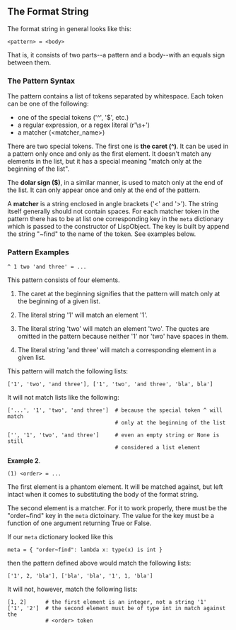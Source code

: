 ## The Format String ##

The format string in general looks like this:

    <pattern> = <body>

That is, it consists of two parts--a pattern and a body--with an equals sign
between them.

### The Pattern Syntax ###

The pattern contains a list of tokens separated by whitespace. Each token can be
one of the following:

* one of the special tokens ('^', '$', etc.)
* a regular expression, or a regex literal (r'\s+')
* a matcher (<matcher_name>)

There are two special tokens. The first one is **the caret (^)**. It can be used
in a pattern only once and only as the first element. It doesn't match any
elements in the list, but it has a special meaning "match only at the beginning
of the list".

The **dolar sign ($)**, in a similar manner, is used to match only at the end of
the list. It can only appear once and only at the end of the pattern.

A **matcher** is a string enclosed in angle brackets ('<' and '>'). The string
itself generally should not contain spaces. For each matcher token in the
pattern there has to be at list one corresponding key in the `meta` dictionary
which is passed to the constructor of LispObject. The key is built by append the
string "~find" to the name of the token. See examples below.

### Pattern Examples ###

    ^ 1 two 'and three' = ...

This pattern consists of four elements.

1. The caret at the beginning signifies that the pattern will match only at the
beginning of a given list.

2. The literal string '1' will match an element '1'.

3. The literal string 'two' will match an element 'two'. The quotes are omitted
in the pattern because neither '1' nor 'two' have spaces in them.

4. The literal string 'and three' will match a corresponding element in a given
list.

This pattern will match the following lists:

    ['1', 'two', 'and three'], ['1', 'two', 'and three', 'bla', bla']

It will not match lists like the following:

    ['...', '1', 'two', 'and three']  # because the special token ^ will match
                                      # only at the beginning of the list

    ['', '1', 'two', 'and three']     # even an empty string or None is still
                                      # considered a list element

**Example 2**.

    (1) <order> = ...

The first element is a phantom element. It will be matched against, but left
intact when it comes to substituting the body of the format string.

The second element is a matcher. For it to work properly, there must be the
"order~find" key in the `meta` dictoinary. The value for the key must be a
function of one argument returning True or False.

If our `meta` dictionary looked like this

    meta = { "order~find": lambda x: type(x) is int }

then the pattern defined above would match the following lists:

    ['1', 2, 'bla'], ['bla', 'bla', '1', 1, 'bla']

It will not, however, match the following lists:

    [1, 2]      # the first element is an integer, not a string '1'
    ['1', '2']  # the second element must be of type int in match against the
                # <order> token



